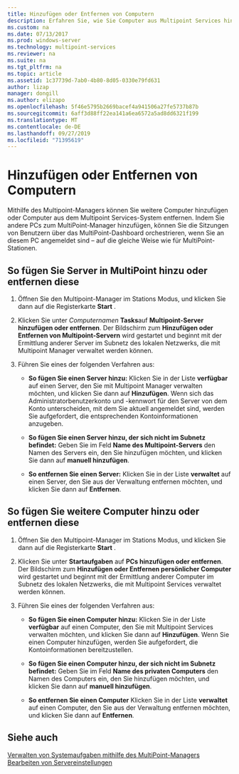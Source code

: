 ```yaml
---
title: Hinzufügen oder Entfernen von Computern
description: Erfahren Sie, wie Sie Computer aus Multipoint Services hinzufügen und daraus entfernen.
ms.custom: na
ms.date: 07/13/2017
ms.prod: windows-server
ms.technology: multipoint-services
ms.reviewer: na
ms.suite: na
ms.tgt_pltfrm: na
ms.topic: article
ms.assetid: 1c37739d-7ab0-4b80-8d05-0330e79fd631
author: lizap
manager: dongill
ms.author: elizapo
ms.openlocfilehash: 5f46e5795b2669bacef4a941506a27fe5737b87b
ms.sourcegitcommit: 6aff3d88ff22ea141a6ea6572a5ad8dd6321f199
ms.translationtype: MT
ms.contentlocale: de-DE
ms.lasthandoff: 09/27/2019
ms.locfileid: "71395619"
---
```

# <a name="add-or-remove-computers"></a>Hinzufügen oder Entfernen von Computern
Mithilfe des Multipoint-Managers können Sie weitere Computer hinzufügen oder Computer aus dem Multipoint Services-System entfernen. Indem Sie andere PCs zum MultiPoint-Manager hinzufügen, können Sie die Sitzungen von Benutzern über das MultiPoint-Dashboard orchestrieren, wenn Sie an diesem PC angemeldet sind – auf die gleiche Weise wie für MultiPoint-Stationen.  
  
## <a name="to-add-or-remove-servers-in-multipoint"></a>So fügen Sie Server in MultiPoint hinzu oder entfernen diese  
  
1.  Öffnen Sie den Multipoint-Manager im Stations Modus, und klicken Sie dann auf die Registerkarte **Start** .  
  
2.  Klicken Sie unter *Computernamen* **Tasks**auf **Multipoint-Server hinzufügen oder entfernen**. Der Bildschirm zum **Hinzufügen oder Entfernen von Multipoint-Servern** wird gestartet und beginnt mit der Ermittlung anderer Server im Subnetz des lokalen Netzwerks, die mit Multipoint Manager verwaltet werden können.  
  
3.  Führen Sie eines der folgenden Verfahren aus:  
  
    -   **So fügen Sie einen Server hinzu:** Klicken Sie in der Liste **verfügbar** auf einen Server, den Sie mit Multipoint Manager verwalten möchten, und klicken Sie dann auf **Hinzufügen**. Wenn sich das Administratorbenutzerkonto und -kennwort für den Server von dem Konto unterscheiden, mit dem Sie aktuell angemeldet sind, werden Sie aufgefordert, die entsprechenden Kontoinformationen anzugeben.  
  
    -   **So fügen Sie einen Server hinzu, der sich nicht im Subnetz befindet:** Geben Sie im Feld **Name des Multipoint-Servers** den Namen des Servers ein, den Sie hinzufügen möchten, und klicken Sie dann auf **manuell hinzufügen**.  
  
    -   **So entfernen Sie einen Server:** Klicken Sie in der Liste **verwaltet** auf einen Server, den Sie aus der Verwaltung entfernen möchten, und klicken Sie dann auf **Entfernen**.  
  
## <a name="to-add-or-remove-other-computers"></a>So fügen Sie weitere Computer hinzu oder entfernen diese  
  
1.  Öffnen Sie den Multipoint-Manager im Stations Modus, und klicken Sie dann auf die Registerkarte **Start** .  
  
2.  Klicken Sie unter **Startaufgaben** auf **PCs hinzufügen oder entfernen**. Der Bildschirm zum **Hinzufügen oder Entfernen persönlicher Computer** wird gestartet und beginnt mit der Ermittlung anderer Computer im Subnetz des lokalen Netzwerks, die mit Multipoint Services verwaltet werden können.  
  
3.  Führen Sie eines der folgenden Verfahren aus:  
  
    -   **So fügen Sie einen Computer hinzu:** Klicken Sie in der Liste **verfügbar** auf einen Computer, den Sie mit Multipoint Services verwalten möchten, und klicken Sie dann auf **Hinzufügen**. Wenn Sie einen Computer hinzufügen, werden Sie aufgefordert, die Kontoinformationen bereitzustellen.  
  
    -   **So fügen Sie einen Computer hinzu, der sich nicht im Subnetz befindet:** Geben Sie im Feld **Name des privaten Computers** den Namen des Computers ein, den Sie hinzufügen möchten, und klicken Sie dann auf **manuell hinzufügen**.  
  
    -   **So entfernen Sie einen Computer** Klicken Sie in der Liste **verwaltet** auf einen Computer, den Sie aus der Verwaltung entfernen möchten, und klicken Sie dann auf **Entfernen**.  
  
## <a name="see-also"></a>Siehe auch  
[Verwalten von Systemaufgaben mithilfe des MultiPoint-Managers](Manage-System-Tasks-Using-MultiPoint-Manager.md)  
[Bearbeiten von Servereinstellungen](Edit-Server-Settings.md)